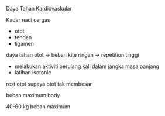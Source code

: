Daya Tahan Kardiovaskular

Kadar nadi cergas

- otot
- tenden
- ligamen

daya tahan otot -> beban kite ringan -> repetition tinggi
- melakukan aktiviti berulang kali dalam jangka masa panjang
- latihan isotonic

rest otot supaya otot tak membesar

beban maximum body

40-60 kg beban maximum
